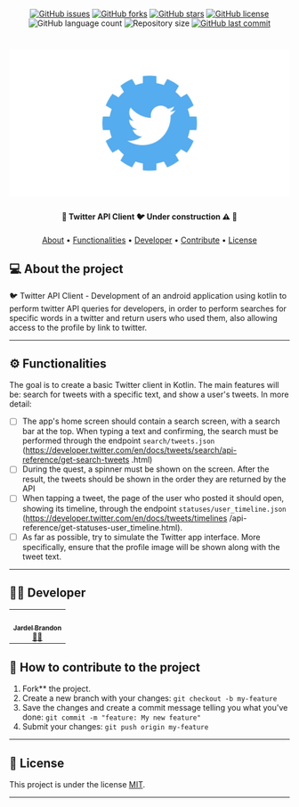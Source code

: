 <p align="center">
  <a href="https://github.com/JardelBrandon/Twitter_Api_Client/issues"><img alt="GitHub issues" src="https://img.shields.io/github/issues/JardelBrandon/Twitter_Api_Client"></a>
  <a href="https://github.com/JardelBrandon/Twitter_Api_Client/network"><img alt="GitHub forks" src="https://img.shields.io/github/forks/JardelBrandon/Twitter_Api_Client"></a>
  <a href="https://github.com/JardelBrandon/Twitter_Api_Client/stargazers"><img alt="GitHub stars" src="https://img.shields.io/github/stars/JardelBrandon/Twitter_Api_Client"></a>
  <a href="https://github.com/JardelBrandon/Twitter_Api_Client/blob/main/LICENSE"><img alt="GitHub license" src="https://img.shields.io/github/license/JardelBrandon/Twitter_Api_Client"></a>
  <img alt="GitHub language count" src="https://img.shields.io/github/languages/count/JardelBrandon/Twitter_Api_Client">
  <img alt="Repository size" src="https://img.shields.io/github/repo-size/JardelBrandon/Twitter_Api_Client">
  <a href="https://github.com/JardelBrandon/Twitter_Api_Client/commits/master">
    <img alt="GitHub last commit" src="https://img.shields.io/github/last-commit/JardelBrandon/Twitter_Api_Client">
  </a>
</p>

<h1 align="center">
    <img alt="Twitter API Client" title="#Twitter API Client" src="./assets/twitter_api_client_banner.jpeg" width="600px"/>
</h1>

<h4 align="center"> 
	🚧  Twitter API Client 🐦 Under construction ⚠️ 🚧
</h4>

<p align="center">
 <a href="#-about-the-project">About</a> •
 <a href="#-functionalities">Functionalities</a> • 
 <a href="#-developer">Developer</a> • 
 <a href="#-how-to-contribute-to-the-project">Contribute</a> • 
 <a href="#-license">License</a>
</p>

## 💻 About the project

🐦 Twitter API Client - Development of an android application using kotlin to perform twitter API queries for developers, in order to perform searches for specific words in a twitter and return users who used them, also allowing access to the profile by link to twitter.

---

## ⚙️ Functionalities

The goal is to create a basic Twitter client in Kotlin. The main features will be: search for tweets with a specific text, and show a user's tweets. In more detail:
  
- [ ] The app's home screen should contain a search screen, with a search bar at the top. When typing a text and confirming, the search must be performed through the endpoint `search/tweets.json` (https://developer.twitter.com/en/docs/tweets/search/api-reference/get-search-tweets .html)
- [ ] During the quest, a spinner must be shown on the screen. After the result, the tweets should be shown in the order they are returned by the API
- [ ] When tapping a tweet, the page of the user who posted it should open, showing its timeline, through the endpoint `statuses/user_timeline.json` (https://developer.twitter.com/en/docs/tweets/timelines /api-reference/get-statuses-user_timeline.html).
- [ ] As far as possible, try to simulate the Twitter app interface. More specifically, ensure that the profile image will be shown along with the tweet text.

---

## 👨‍💻 Developer

<table>
  <tr>
    <td align="center"><a href="https://github.com/JardelBrandon"><img style="border-radius: 50%;" src="https://avatars.githubusercontent.com/u/25730081?v=4" width="100px;" alt=""/><br /><sub><b>Jardel Brandon</b></sub></a><br /><a href="https://github.com/JardelBrandon" title="Jardel">👨‍🚀</a></td>
</table>

## 💪 How to contribute to the project

1. Fork** the project.
2. Create a new branch with your changes: `git checkout -b my-feature`
3. Save the changes and create a commit message telling you what you've done: `git commit -m "feature: My new feature"`
4. Submit your changes: `git push origin my-feature`

---

## 📝 License

This project is under the license [MIT](./LICENSE).

---
